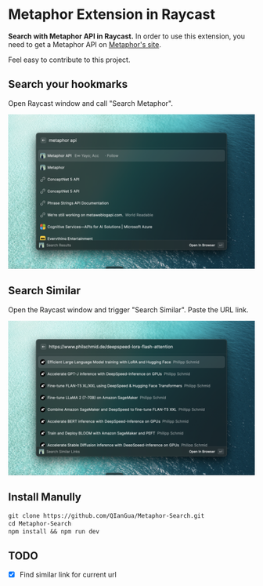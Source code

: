 # Metaphor Extension in Raycast

**Search with Metaphor API in Raycast.**
In order to use this extension, you need to get a Metaphor API on [Metaphor's site](https://platform.metaphor.systems/).

Feel easy to contribute to this project. 

## Search your hookmarks

Open Raycast window and call "Search Metaphor".

![Search Metaphor](./metadata/metaphor-1.png)

## Search Similar

Open the Raycast window and trigger "Search Similar". Paste the URL link.

![Search Metaphor](./metadata/metaphor-2.png)

## Install Manully

```
git clone https://github.com/QIanGua/Metaphor-Search.git
cd Metaphor-Search
npm install && npm run dev
```

## TODO

- [x] Find similar link for current url